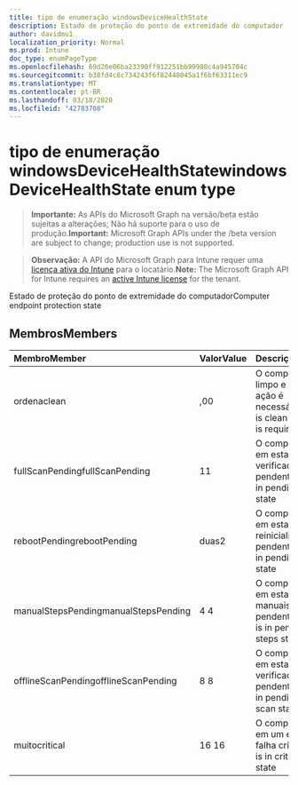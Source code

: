 ```yaml
---
title: tipo de enumeração windowsDeviceHealthState
description: Estado de proteção do ponto de extremidade do computador
author: davidmu1
localization_priority: Normal
ms.prod: Intune
doc_type: enumPageType
ms.openlocfilehash: 69d20e06ba23390ff912251bb99980c4a945704c
ms.sourcegitcommit: b38fd4c8c734243f6f82448045a1f6bf63311ec9
ms.translationtype: MT
ms.contentlocale: pt-BR
ms.lasthandoff: 03/18/2020
ms.locfileid: "42783708"
---
```

# <a name="windowsdevicehealthstate-enum-type"></a><span data-ttu-id="f1005-103">tipo de enumeração windowsDeviceHealthState</span><span class="sxs-lookup"><span data-stu-id="f1005-103">windowsDeviceHealthState enum type</span></span>

> <span data-ttu-id="f1005-104">**Importante:** As APIs do Microsoft Graph na versão/beta estão sujeitas a alterações; Não há suporte para o uso de produção.</span><span class="sxs-lookup"><span data-stu-id="f1005-104">**Important:** Microsoft Graph APIs under the /beta version are subject to change; production use is not supported.</span></span>

> <span data-ttu-id="f1005-105">**Observação:** A API do Microsoft Graph para Intune requer uma [licença ativa do Intune](https://go.microsoft.com/fwlink/?linkid=839381) para o locatário.</span><span class="sxs-lookup"><span data-stu-id="f1005-105">**Note:** The Microsoft Graph API for Intune requires an [active Intune license](https://go.microsoft.com/fwlink/?linkid=839381) for the tenant.</span></span>

<span data-ttu-id="f1005-106">Estado de proteção do ponto de extremidade do computador</span><span class="sxs-lookup"><span data-stu-id="f1005-106">Computer endpoint protection state</span></span>

## <a name="members"></a><span data-ttu-id="f1005-107">Membros</span><span class="sxs-lookup"><span data-stu-id="f1005-107">Members</span></span>
|<span data-ttu-id="f1005-108">Membro</span><span class="sxs-lookup"><span data-stu-id="f1005-108">Member</span></span>|<span data-ttu-id="f1005-109">Valor</span><span class="sxs-lookup"><span data-stu-id="f1005-109">Value</span></span>|<span data-ttu-id="f1005-110">Descrição</span><span class="sxs-lookup"><span data-stu-id="f1005-110">Description</span></span>|
|:---|:---|:---|
|<span data-ttu-id="f1005-111">ordena</span><span class="sxs-lookup"><span data-stu-id="f1005-111">clean</span></span>|<span data-ttu-id="f1005-112">,0</span><span class="sxs-lookup"><span data-stu-id="f1005-112">0</span></span>|<span data-ttu-id="f1005-113">O computador está limpo e nenhuma ação é necessária</span><span class="sxs-lookup"><span data-stu-id="f1005-113">Computer is clean and no action is required</span></span>|
|<span data-ttu-id="f1005-114">fullScanPending</span><span class="sxs-lookup"><span data-stu-id="f1005-114">fullScanPending</span></span>|<span data-ttu-id="f1005-115">1</span><span class="sxs-lookup"><span data-stu-id="f1005-115">1</span></span>|<span data-ttu-id="f1005-116">O computador está em estado de verificação completa pendente</span><span class="sxs-lookup"><span data-stu-id="f1005-116">Computer is in pending full scan state</span></span>|
|<span data-ttu-id="f1005-117">rebootPending</span><span class="sxs-lookup"><span data-stu-id="f1005-117">rebootPending</span></span>|<span data-ttu-id="f1005-118">duas</span><span class="sxs-lookup"><span data-stu-id="f1005-118">2</span></span>|<span data-ttu-id="f1005-119">O computador está em estado de reinicialização pendente</span><span class="sxs-lookup"><span data-stu-id="f1005-119">Computer is in pending reboot state</span></span>|
|<span data-ttu-id="f1005-120">manualStepsPending</span><span class="sxs-lookup"><span data-stu-id="f1005-120">manualStepsPending</span></span>|<span data-ttu-id="f1005-121">4 </span><span class="sxs-lookup"><span data-stu-id="f1005-121">4</span></span>|<span data-ttu-id="f1005-122">O computador está em estado de etapas manuais pendentes</span><span class="sxs-lookup"><span data-stu-id="f1005-122">Computer is in pending manual steps state</span></span>|
|<span data-ttu-id="f1005-123">offlineScanPending</span><span class="sxs-lookup"><span data-stu-id="f1005-123">offlineScanPending</span></span>|<span data-ttu-id="f1005-124">8 </span><span class="sxs-lookup"><span data-stu-id="f1005-124">8</span></span>|<span data-ttu-id="f1005-125">O computador está em estado de verificação offline pendente</span><span class="sxs-lookup"><span data-stu-id="f1005-125">Computer is in pending offline scan state</span></span>|
|<span data-ttu-id="f1005-126">muito</span><span class="sxs-lookup"><span data-stu-id="f1005-126">critical</span></span>|<span data-ttu-id="f1005-127">16 </span><span class="sxs-lookup"><span data-stu-id="f1005-127">16</span></span>|<span data-ttu-id="f1005-128">O computador está em um estado de falha crítico</span><span class="sxs-lookup"><span data-stu-id="f1005-128">Computer is in critical failure state</span></span>|



